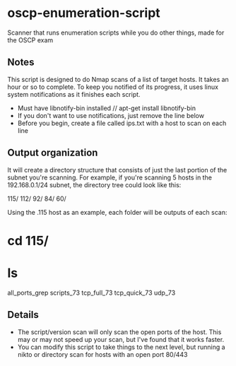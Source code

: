 # oscp-enumeration-script
Scanner that runs enumeration scripts while you do other things, made for the OSCP exam

## Notes
This script is designed to do Nmap scans of a list of target hosts. It takes an hour or so to complete. To keep you notified of its progress, it 
uses linux system notifications as it finishes each script. 

- Must have libnotify-bin installed // apt-get install libnotify-bin 
- If you don't want to use notifications, just remove the line below
- Before you begin, create a file called ips.txt with a host to scan on each line

## Output organization
It will create a directory structure that consists of just the last portion of the subnet you're scanning. 
For example, if you're scanning 5 hosts in the 192.168.0.1/24 subnet, the directory tree could look like this:

115/
112/
92/
84/
60/

Using the .115 host as an example, each folder will be outputs of each scan:

# cd 115/
# ls

all_ports_grep
scripts_73
tcp_full_73
tcp_quick_73
udp_73

## Details

- The script/version scan will only scan the open ports of the host. This may or may not speed up your scan, but I've found that it works faster.
- You can modify this script to take things to the next level, but running a nikto or directory scan for hosts with an open port 80/443 




